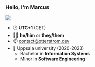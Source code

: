 ### Hello, I'm Marcus 
![](https://komarev.com/ghpvc/?username=MarcusOtter&color=lightgrey)

- 🕐 <b>UTC+1</b> (CET)
- 🙋‍♂️ <b>he/him</b> or <b>they/them</b>
- 📫 <a href="mailto:contact@otterstrom.dev">contact@otterstrom.dev</a>
- 🏫 Uppsala university (2020-2023)
  - Bachelor in <b>Information Systems</b>
  - Minor in <b>Software Engineering</b>




<!--
**LeMorrow/LeMorrow** is a ✨ _special_ ✨ repository because its `README.md` (this file) appears on your GitHub profile.

Here are some ideas to get you started:

- 🔭 I’m currently working on ...
- 🌱 I’m currently learning ...
- 👯 I’m looking to collaborate on ...
- 🤔 I’m looking for help with ...
- 💬 Ask me about ...
- 📫 How to reach me: ...
- 😄 Pronouns: ...
- ⚡ Fun fact: ...
-->
